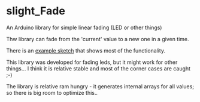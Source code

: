 # slight_Fade
An Arduino library for simple linear fading (LED or other things)

Thw library can fade from the 'current' value to a new one in a given time.

There is an [example sketch](/examples/slight_FaderLin__test/slight_FaderLin__test.ino) that shows most of the functionality.

This library was developed for fading leds, but it might work for other things...
I think it is relative stable and most of the corner cases are caught ;-)

The library is relative ram hungry - it generates internal arrays for all values;
so there is big room to optimize this..
